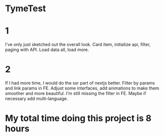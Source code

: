 # TymeTest

# 1
I've only just sketched out the overall look. Card item, initialize api, filter, paging with API.
Load data all, load more.

# 2 
If I had more time, I would do the ssr part of nextjs better. Filter by params and link params in FE.
Adjust some interfaces, add animations to make them smoother and more beautiful.
I'm still missing the filter in FE.
Maybe if necessary add multi-language.

# My total time doing this project is 8 hours